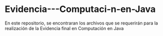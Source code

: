# Evidencia---Computaci-n-en-Java
En este repositorio, se encontraran los archivos que se requerirán para la realización de la Evidencia final en Computación en Java
